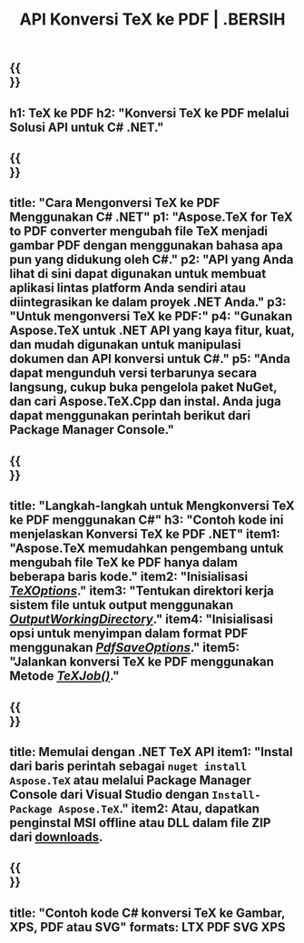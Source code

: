 ﻿---
translation: true
template: /_templates/_conversion-child-net.md
title: API Konversi TeX ke PDF | .BERSIH
description: Fungsi konversi TeX ke PDF. Integrasikan pustaka .NET lokal ini ke dalam proyek Anda atau gunakan aplikasi lintas platform untuk mengonversi TeX ke PDF.
keywords: 'tex ke pdf api net, tex2pdf mengintegrasikan c #'
url: /net/conversion/tex-to-pdf/
family: tex
platformtag: net
feature: conversion
informat: TEX
outformat: PDF
otherformats: BMP PNG JPEG TIFF SVG XPS
---


{{<section banner>}}
---
h1: TeX ke PDF
h2: "Konversi TeX ke PDF melalui Solusi API untuk C# .NET."
---

{{<section overview>}}
---
title: "Cara Mengonversi TeX ke PDF Menggunakan C# .NET"
p1: "Aspose.TeX for TeX to PDF converter mengubah file TeX menjadi gambar PDF dengan menggunakan bahasa apa pun yang didukung oleh C#."
p2: "API yang Anda lihat di sini dapat digunakan untuk membuat aplikasi lintas platform Anda sendiri atau diintegrasikan ke dalam proyek .NET Anda."
p3: "Untuk mengonversi TeX ke PDF:"
p4: "Gunakan Aspose.TeX untuk .NET API yang kaya fitur, kuat, dan mudah digunakan untuk manipulasi dokumen dan API konversi untuk C#."
p5: "Anda dapat mengunduh versi terbarunya secara langsung, cukup buka pengelola paket NuGet, dan cari Aspose.TeX.Cpp dan instal. Anda juga dapat menggunakan perintah berikut dari Package Manager Console."
---

{{<section feature1>}}
---
title: "Langkah-langkah untuk Mengkonversi TeX ke PDF menggunakan C#"
h3: "Contoh kode ini menjelaskan Konversi TeX ke PDF .NET"
item1: "Aspose.TeX memudahkan pengembang untuk mengubah file TeX ke PDF hanya dalam beberapa baris kode."
item2: "Inisialisasi [*TeXOptions*](https://reference.aspose.com/tex/net/aspose.tex/texoptions/)."
item3: "Tentukan direktori kerja sistem file untuk output menggunakan [*OutputWorkingDirectory*](https://reference.aspose.com/tex/net/aspose.tex/texoptions/outputworkingdirectory/)."
item4: "Inisialisasi opsi untuk menyimpan dalam format PDF menggunakan [*PdfSaveOptions*](https://reference.aspose.com/tex/net/aspose.tex.presentation.image/pdfsaveoptions/)."
item5: "Jalankan konversi TeX ke PDF menggunakan Metode [*TeXJob()*](https://reference.aspose.com/tex/net/aspose.tex/texjob/)."
---

{{<section feature2>}}
---
title: Memulai dengan .NET TeX API
item1: "Instal dari baris perintah sebagai ```nuget install Aspose.TeX``` atau melalui Package Manager Console dari Visual Studio dengan ```Install-Package Aspose.TeX```."
item2: Atau, dapatkan penginstal MSI offline atau DLL dalam file ZIP dari [downloads](https://downloads.aspose.com/tex/net).
---

{{<section widget>}}
---
title: "Contoh kode C# konversi TeX ke Gambar, XPS, PDF atau SVG"
formats: LTX PDF SVG XPS
---